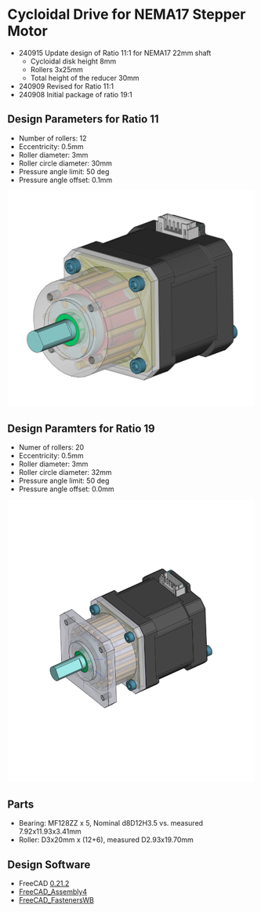 # Cycloidal Drive for NEMA17 Stepper Motor 

+ 240915 Update design of Ratio 11:1 for NEMA17 22mm shaft
    + Cycloidal disk height 8mm 
    + Rollers 3x25mm
    + Total height of the reducer 30mm 
+ 240909 Revised for Ratio 11:1
+ 240908 Initial package of ratio 19:1 

## Design Parameters for Ratio 11 

+ Number of rollers: 12
+ Eccentricity: 0.5mm 
+ Roller diameter: 3mm 
+ Roller circle diameter: 30mm 
+ Pressure angle limit: 50 deg 
+ Pressure angle offset: 0.1mm 

![initial package](Stepper_Cycloidal_Drive_Ratio11.png)

## Design Paramters for Ratio 19 

+ Numer of rollers: 20 
+ Eccentricity: 0.5mm 
+ Roller diameter: 3mm 
+ Roller circle diameter: 32mm 
+ Pressure angle limit: 50 deg 
+ Pressure angle offset: 0.0mm

![Ratio19](Stepper_Cycloidal_Drive_Ratio19.png)

## Parts 

+ Bearing: MF128ZZ x 5, Nominal d8D12H3.5 vs. measured 7.92x11.93x3.41mm 
+ Roller: D3x20mm x (12+6), measured D2.93x19.70mm 

## Design Software 

+ FreeCAD [0.21.2](https://github.com/FreeCAD/FreeCAD/releases/tag/0.21.2)
+ [FreeCAD_Assembly4](https://github.com/Zolko-123/FreeCAD_Assembly4)
+ [FreeCAD_FastenersWB](https://github.com/shaise/FreeCAD_FastenersWB)
